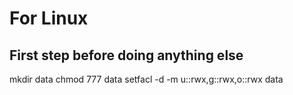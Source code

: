 # For Linux
## First step before doing anything else
mkdir data
chmod 777 data
setfacl -d -m u::rwx,g::rwx,o::rwx data